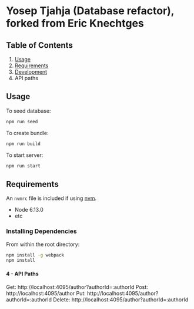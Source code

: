 # Yosep Tjahja (Database refactor), forked from Eric Knechtges



## Table of Contents

1. [Usage](#Usage)
2. [Requirements](#requirements)
3. [Development](#development)
4. API paths

## Usage

To seed database:
```sh
npm run seed
```
To create bundle:
```sh
npm run build
```
To start server:
```sh
npm run start
```

## Requirements

An `nvmrc` file is included if using [nvm](https://github.com/creationix/nvm).

- Node 6.13.0
- etc

### Installing Dependencies

From within the root directory:

```sh
npm install -g webpack
npm install
```

#### 4 - API Paths ####
Get: http://localhost:4095/author?authorId=:authorId
Post: http://localhost:4095/author
Put: http://localhost:4095/author?authorId=:authorId
Delete: http://localhost:4095/author?authorId=:authorId